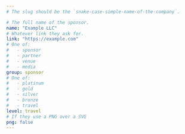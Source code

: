 ```yaml
---
# The slug should be the `snake-case-simple-name-of-the-company`.

# The full name of the sponsor.
name: "Example LLC"
# Whatever link they ask for.
link: "https://example.com"
# One of:
#   - sponsor
#   - partner
#   - venue
#   - media
group: sponsor
# One of:
#   - platinum
#   - gold
#   - silver
#   - bronze
#   - travel
level: travel
# If they use a PNG over a SVG
png: false
---
```


<!-- For platinum only: Their description. -->
